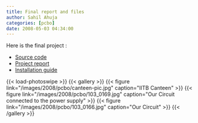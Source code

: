 ```yaml
---
title: Final report and files
author: Sahil Ahuja
categories: [pcbo]
date: 2008-05-03 04:34:00
---
```


Here is the final project :

*   [Source code](https://github.com/sahil87/pcbo)
*   [Project report](https://github.com/sahil87/pcbo/raw/master/report.pdf)
*   [Installation guide](https://github.com/sahil87/pcbo/raw/master/install.pdf)

{{< load-photoswipe >}}
{{< gallery >}}
{{< figure link="/images/2008/pcbo/canteen-pic.jpg" caption="IITB Canteen" >}}
{{< figure link="/images/2008/pcbo/103_0169.jpg" caption="Our Circuit connected to the power supply" >}}
{{< figure link="/images/2008/pcbo/103_0166.jpg" caption="Our Circuit" >}}
{{< /gallery >}}
